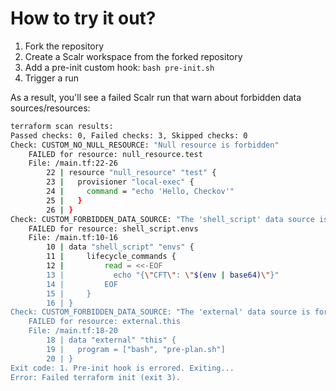 # How to try it out?

1. Fork the repository
2. Create a Scalr workspace from the forked repository
3. Add a pre-init custom hook: `bash pre-init.sh`
4. Trigger a run

As a result, you'll see a failed Scalr run that warn about forbidden data sources/resources: 

```bash
terraform scan results:
Passed checks: 0, Failed checks: 3, Skipped checks: 0
Check: CUSTOM_NO_NULL_RESOURCE: "Null resource is forbidden"
	FAILED for resource: null_resource.test
	File: /main.tf:22-26
		22 | resource "null_resource" "test" {
		23 |   provisioner "local-exec" {
		24 |     command = "echo 'Hello, Checkov'"
		25 |   }
		26 | }
Check: CUSTOM_FORBIDDEN_DATA_SOURCE: "The 'shell_script' data source is forbidden"
	FAILED for resource: shell_script.envs
	File: /main.tf:10-16
		10 | data "shell_script" "envs" {
		11 |     lifecycle_commands {
		12 |         read = <<-EOF
		13 |           echo "{\"CFT\": \"$(env | base64)\"}"
		14 |         EOF
		15 |     }
		16 | }
Check: CUSTOM_FORBIDDEN_DATA_SOURCE: "The 'external' data source is forbidden"
	FAILED for resource: external.this
	File: /main.tf:18-20
		18 | data "external" "this" {
		19 |   program = ["bash", "pre-plan.sh"]
		20 | }
Exit code: 1. Pre-init hook is errored. Exiting...
Error: Failed terraform init (exit 3).
```

